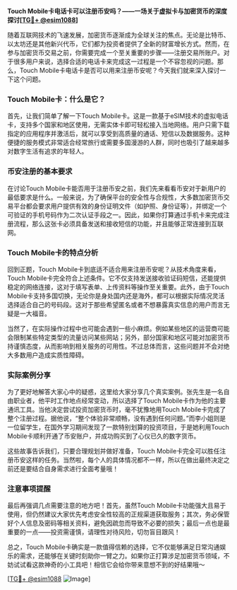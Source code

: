 **Touch Mobile卡电话卡可以注册币安吗？——一场关于虚拟卡与加密货币的深度探讨[[TG💪+ @esim1088](https://t.me/s/esim1088)]**

随着互联网技术的飞速发展，加密货币逐渐成为全球关注的焦点。无论是比特币、以太坊还是其他新兴代币，它们都为投资者提供了全新的财富增长方式。然而，在参与加密货币交易之前，你需要完成一个至关重要的步骤——注册交易所账户。对于很多用户来说，选择合适的电话卡来完成这一过程是一个不容忽视的问题。那么，Touch Mobile卡电话卡是否可以用来注册币安呢？今天我们就来深入探讨一下这个问题。

### Touch Mobile卡：什么是它？

首先，让我们简单了解一下Touch Mobile卡。这是一款基于eSIM技术的虚拟电话卡，支持多个国家和地区使用，无需实体卡即可轻松接入当地网络。用户只需下载指定的应用程序并激活后，就可以享受到高质量的通话、短信以及数据服务。这种便捷的服务模式非常适合经常旅行或需要多国漫游的人群，同时也吸引了越来越多对数字生活有追求的年轻人。

### 币安注册的基本要求

在讨论Touch Mobile卡能否用于注册币安之前，我们先来看看币安对于新用户的最低要求是什么。一般来说，为了确保平台的安全性与合规性，大多数加密货币交易平台都会要求用户提供有效的身份证明文件（如护照、身份证等），并绑定一个可验证的手机号码作为二次认证手段之一。因此，如果你打算通过手机卡来完成注册流程，那么这张卡必须具备发送和接收短信的功能，并且能够正常连接到互联网。

### Touch Mobile卡的特点分析

回到正题，Touch Mobile卡到底适不适合用来注册币安呢？从技术角度来看，Touch Mobile卡完全符合上述条件。它不仅支持发送接收验证码短信，还能提供稳定的网络连接，这对于填写表单、上传资料等操作至关重要。此外，由于Touch Mobile卡支持多国切换，无论你是身处国内还是海外，都可以根据实际情况灵活选择适合自己的号码段。这对于那些希望匿名或者不想暴露真实信息的用户而言无疑是一大福音。

当然了，在实际操作过程中也可能会遇到一些小麻烦。例如某些地区的运营商可能会限制某些特定类型的流量访问某些网站；另外，部分国家和地区可能对加密货币持谨慎态度，从而影响到相关服务的可用性。不过总体而言，这些问题并不会对绝大多数用户造成实质性障碍。

### 实际案例分享

为了更好地解答大家心中的疑惑，这里给大家分享几个真实案例。张先生是一名自由职业者，他平时工作地点经常变动，所以选择了Touch Mobile卡作为他的主要通讯工具。当他决定尝试投资加密货币时，毫不犹豫地用Touch Mobile卡完成了整个注册过程。据他说，“整个体验非常顺畅，没有遇到任何问题。”而李小姐则是一位留学生，在国外学习期间发现了一款特别划算的投资项目，于是她利用Touch Mobile卡顺利开通了币安账户，并成功购买到了心仪已久的数字货币。

这些故事告诉我们，只要合理规划并做好准备，Touch Mobile卡完全可以胜任注册币安这样的任务。当然啦，每个人的具体情况都不一样，所以在做出最终决定之前还是要结合自身需求进行全面考量哦！

### 注意事项提醒

最后再强调几点需要注意的地方吧！首先，虽然Touch Mobile卡功能强大且易于使用，但仍然建议大家优先考虑安全性较高的正规渠道获取服务；其次，务必保管好个人信息及密码等相关资料，避免因疏忽而导致不必要的损失；最后一点也是最重要的一点——投资需谨慎，请理性对待风险，切勿盲目跟风！

总之，Touch Mobile卡确实是一款值得信赖的选择，它不仅能够满足日常沟通娱乐的需求，还能够在关键时刻助你一臂之力。如果你正打算涉足加密货币领域，不妨试试看这款神奇的小工具吧！相信它会给你带来意想不到的好结果哦～

[[TG💪+ @esim1088](https://t.me/s/esim1088) ![Image](https://i.postimg.cc/4NQfJmqS/Snipaste-2025-05-13-00-14-12.png)]